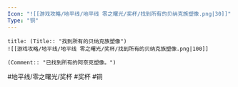 ```yaml
---
Icon: "![[游戏攻略/地平线/地平线 零之曙光/奖杯/找到所有的贝纳克族塑像.png|30]]"
Type: "铜"
---
```

```ad-common-bronze-trophy
title: (Title:: "找到所有的贝纳克族塑像")
![[游戏攻略/地平线/地平线 零之曙光/奖杯/找到所有的贝纳克族塑像.png|100]]

(Comment:: "已找到所有的阿奈克塑像。")
```

#地平线/零之曙光/奖杯 #奖杯 #铜
